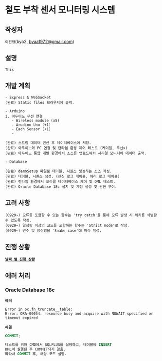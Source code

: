 # 철도 부착 센서 모니터링 시스템

## 작성자
`이진형`(bya2, byaa1972@gmail.com)

## 설명
`This`

## 개발 계획

```
- Express & WebSocket
(완료) Static files 브라우저에 출력.

- Arduino
1. 아두이노 무선 연결
   - Wireless module (x5)
   - Arudino Uno (+1)
   - Each Sensor (+1)
   - 

(완료) 스트림 데이터 연산 후 데이터베이스에 저장.
(완료) 아두이노와 PC 연결 및 런타임 환경 제어 테스트 (케이블, 무선x)
(완료) 아두이노 통합 개발 환경에서 소스를 업로드해서 시리얼 모니터에 데이터 출력.

- Database

(완료) demoSetup 파일로 테이블, 시퀸스 생성하는 소스 작성.
(완료) 테이블, 시퀸스 생성. (센싱 로그 테이블, 에러 로그 테이블)
(완료) 런타임 환경에서 오라클 데이터베이스 제어 및 DML 테스트.
(완료) Oracle Database 18c 설치 및 계정 생성 및 권한 부여.
```

## 고려 사항

```
(0929~) 오류를 포함할 수 있는 함수는 'try catch'을 통해 오류 발생 시 위치를 식별할 수 있도록 작성.
(0929~) 일정량 이상의 코드를 포함하는 함수는 'Strict mode'로 작성.
(0929~) 변수 및 함수명을 'Snake case'에 따라 작성.
```

## 진행 상황

[**`날짜 별 진행 상황`**](./Progress.md)

## 에러 처리

### Oracle Database 18c

**`에러`**
```
Error in oc.fn_truncate__table:
Error: ORA-00054: resource busy and acquire with NOWAIT specified or timeout expired
```
**`해결`**
```sql
COMMIT;

테스트를 위해 CMD에서 SQLPLUS를 실행하고, 테이블에 INSERT
DML이 실행된 후 COMMIT되지 않음.
따라서 COMMIT 후, 해당 코드 실행.
```

